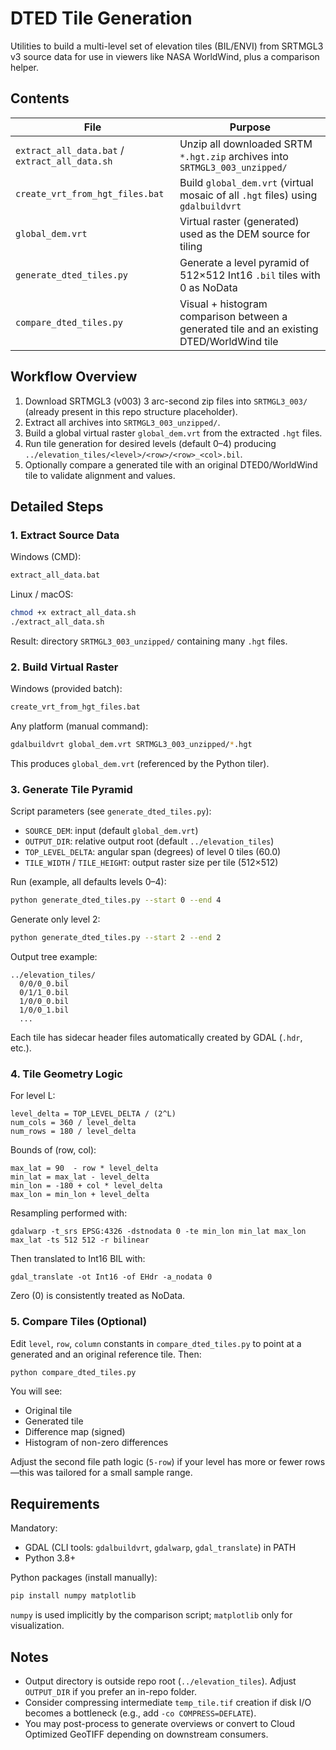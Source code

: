# DTED Tile Generation

Utilities to build a multi-level set of elevation tiles (BIL/ENVI) from SRTMGL3 v3 source data for use in viewers like NASA WorldWind, plus a comparison helper.

## Contents

| File | Purpose |
|------|---------|
| `extract_all_data.bat` / `extract_all_data.sh` | Unzip all downloaded SRTM `*.hgt.zip` archives into `SRTMGL3_003_unzipped/` |
| `create_vrt_from_hgt_files.bat` | Build `global_dem.vrt` (virtual mosaic of all `.hgt` files) using `gdalbuildvrt` |
| `global_dem.vrt` | Virtual raster (generated) used as the DEM source for tiling |
| `generate_dted_tiles.py` | Generate a level pyramid of 512×512 Int16 `.bil` tiles with 0 as NoData |
| `compare_dted_tiles.py` | Visual + histogram comparison between a generated tile and an existing DTED/WorldWind tile |

## Workflow Overview

1. Download SRTMGL3 (v003) 3 arc-second zip files into `SRTMGL3_003/` (already present in this repo structure placeholder).
2. Extract all archives into `SRTMGL3_003_unzipped/`.
3. Build a global virtual raster `global_dem.vrt` from the extracted `.hgt` files.
4. Run tile generation for desired levels (default 0–4) producing `../elevation_tiles/<level>/<row>/<row>_<col>.bil`.
5. Optionally compare a generated tile with an original DTED0/WorldWind tile to validate alignment and values.

## Detailed Steps

### 1. Extract Source Data

Windows (CMD):
```cmd
extract_all_data.bat
```

Linux / macOS:
```bash
chmod +x extract_all_data.sh
./extract_all_data.sh
```
Result: directory `SRTMGL3_003_unzipped/` containing many `.hgt` files.

### 2. Build Virtual Raster

Windows (provided batch):
```cmd
create_vrt_from_hgt_files.bat
```

Any platform (manual command):
```bash
gdalbuildvrt global_dem.vrt SRTMGL3_003_unzipped/*.hgt
```
This produces `global_dem.vrt` (referenced by the Python tiler).

### 3. Generate Tile Pyramid

Script parameters (see `generate_dted_tiles.py`):
- `SOURCE_DEM`: input (default `global_dem.vrt`)
- `OUTPUT_DIR`: relative output root (default `../elevation_tiles`)
- `TOP_LEVEL_DELTA`: angular span (degrees) of level 0 tiles (60.0)
- `TILE_WIDTH` / `TILE_HEIGHT`: output raster size per tile (512×512)

Run (example, all defaults levels 0–4):
```bash
python generate_dted_tiles.py --start 0 --end 4
```
Generate only level 2:
```bash
python generate_dted_tiles.py --start 2 --end 2
```

Output tree example:
```
../elevation_tiles/
  0/0/0_0.bil
  0/1/1_0.bil
  1/0/0_0.bil
  1/0/0_1.bil
  ...
```
Each tile has sidecar header files automatically created by GDAL (`.hdr`, etc.).

### 4. Tile Geometry Logic

For level L:
```
level_delta = TOP_LEVEL_DELTA / (2^L)
num_cols = 360 / level_delta
num_rows = 180 / level_delta
```
Bounds of (row, col):
```
max_lat = 90  - row * level_delta
min_lat = max_lat - level_delta
min_lon = -180 + col * level_delta
max_lon = min_lon + level_delta
```
Resampling performed with:
```
gdalwarp -t_srs EPSG:4326 -dstnodata 0 -te min_lon min_lat max_lon max_lat -ts 512 512 -r bilinear
```
Then translated to Int16 BIL with:
```
gdal_translate -ot Int16 -of EHdr -a_nodata 0
```
Zero (0) is consistently treated as NoData.

### 5. Compare Tiles (Optional)

Edit `level`, `row`, `column` constants in `compare_dted_tiles.py` to point at a generated and an original reference tile. Then:
```bash
python compare_dted_tiles.py
```
You will see:
- Original tile
- Generated tile
- Difference map (signed)
- Histogram of non-zero differences

Adjust the second file path logic (`5-row`) if your level has more or fewer rows—this was tailored for a small sample range.

## Requirements

Mandatory:
- GDAL (CLI tools: `gdalbuildvrt`, `gdalwarp`, `gdal_translate`) in PATH
- Python 3.8+

Python packages (install manually):
```bash
pip install numpy matplotlib
```
`numpy` is used implicitly by the comparison script; `matplotlib` only for visualization.

## Notes
- Output directory is outside repo root (`../elevation_tiles`). Adjust `OUTPUT_DIR` if you prefer an in-repo folder.
- Consider compressing intermediate `temp_tile.tif` creation if disk I/O becomes a bottleneck (e.g., add `-co COMPRESS=DEFLATE`).
- You may post-process to generate overviews or convert to Cloud Optimized GeoTIFF depending on downstream consumers.